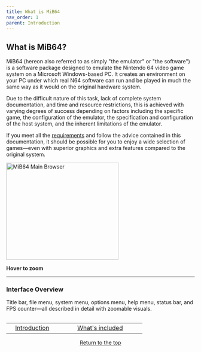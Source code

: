 ```yaml
---
title: What is MiB64
nav_order: 1
parent: Introduction
---
```


## What is MiB64?

MiB64 (hereon also referred to as simply "the emulator" or "the software") is a software package designed to emulate the Nintendo 64 video game system on a Microsoft Windows-based PC. It creates an environment on your PC under which real N64 software can run and be played in much the same way as it would on the original hardware system.

Due to the difficult nature of this task, lack of complete system documentation, and time and resource restrictions, this is achieved with varying degrees of success depending on factors including the specific game, the configuration of the emulator, the specification and configuration of the host system, and the inherent limitations of the emulator.

If you meet all the [requirements](min-specs) and follow the advice contained in this documentation, it should be possible for you to enjoy a wide selection of games—even with superior graphics and extra features compared to the original system.

<div class="zoom-on-hover">
  <img src="/manual/asset/images/main.png" alt="MiB64 Main Browser" width="300" height="260" />
</div>
<p><strong>Hover to zoom</strong></p>

<!-- ClauseEcho: Interactive Image -->

---

### Interface Overview

Title bar, file menu, system menu, options menu, help menu, status bar, and FPS counter—all described in detail with zoomable visuals.

<table align="left" style="width: 100%">
  <tr>
    <td></td>
    <td class="auto-style3" style="width: 150px">
      <a href="introduction">Introduction</a>
    </td>
    <td class="auto-style3" style="width: 150px">
      <a href="whats-included">What's included</a>
    </td>
    <td></td>
  </tr>
</table>

<p style="text-align:center"><a href="#">Return to the top</a></p>

<!-- ClauseEcho: What is MiB64 Protocol Complete -->
